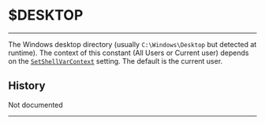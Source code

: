 # $DESKTOP

---

The Windows desktop directory (usually `C:\Windows\Desktop` but detected at runtime). The context of this constant (All Users or Current user) depends on the [`SetShellVarContext`][1] setting. The default is the current user.

## History

Not documented

---

[1]: ../Reference/SetShellVarContext.md